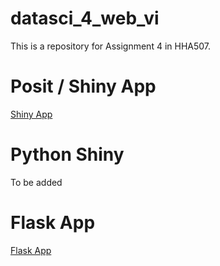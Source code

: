 # datasci_4_web_vi
This is a repository for Assignment 4 in HHA507. 

# Posit / Shiny App
[Shiny App](https://aeg17i-jason-tang.shinyapps.io/texas_bp/)

# Python Shiny
To be added

# Flask App
[Flask App](https://texasbp507.azurewebsites.net/)
